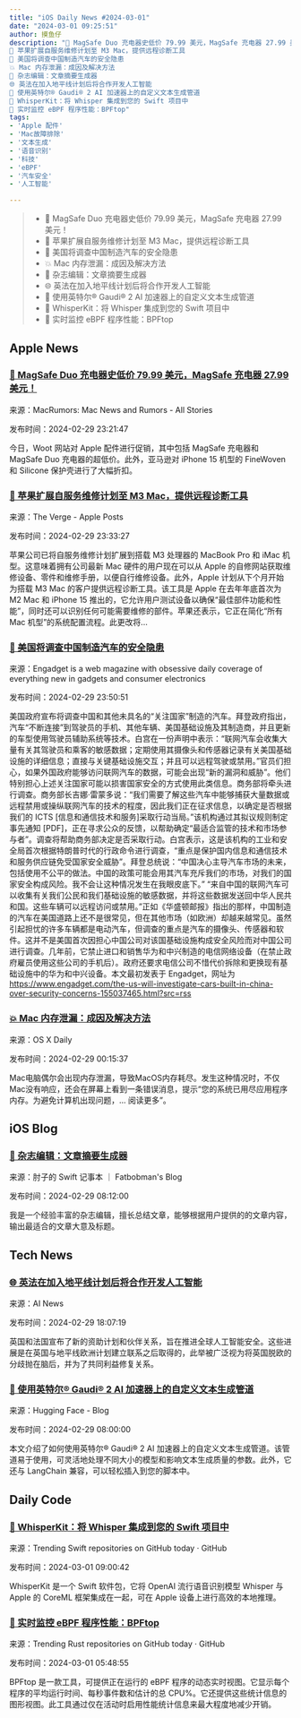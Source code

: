 ```yaml
---
title: "iOS Daily News #2024-03-01"
date: "2024-03-01 09:25:51"
author: 摸鱼仔
description: "🎉 MagSafe Duo 充电器史低价 79.99 美元，MagSafe 充电器 27.99 美元！
🎉 苹果扩展自服务维修计划至 M3 Mac，提供远程诊断工具
🚗 美国将调查中国制造汽车的安全隐患
💥 Mac 内存泄漏：成因及解决方法
🤖 杂志编辑：文章摘要生成器
🌐 英法在加入地平线计划后将合作开发人工智能
🌟 使用英特尔® Gaudi® 2 AI 加速器上的自定义文本生成管道
🌟 WhisperKit：将 Whisper 集成到您的 Swift 项目中
🌟 实时监控 eBPF 程序性能：BPFtop"
tags: 
- 'Apple 配件'
- 'Mac故障排除'
- '文本生成'
- '语音识别'
- '科技'
- 'eBPF'
- '汽车安全'
- '人工智能'

---
```


> * 🎉 MagSafe Duo 充电器史低价 79.99 美元，MagSafe 充电器 27.99 美元！
> * 🎉 苹果扩展自服务维修计划至 M3 Mac，提供远程诊断工具
> * 🚗 美国将调查中国制造汽车的安全隐患
> * 💥 Mac 内存泄漏：成因及解决方法
> * 🤖 杂志编辑：文章摘要生成器
> * 🌐 英法在加入地平线计划后将合作开发人工智能
> * 🌟 使用英特尔® Gaudi® 2 AI 加速器上的自定义文本生成管道
> * 🌟 WhisperKit：将 Whisper 集成到您的 Swift 项目中
> * 🌟 实时监控 eBPF 程序性能：BPFtop

## Apple News

### [🎉 MagSafe Duo 充电器史低价 79.99 美元，MagSafe 充电器 27.99 美元！](https://www.macrumors.com/2024/02/29/magsafe-duo-charger-low-price/)

来源：MacRumors: Mac News and Rumors - All Stories

发布时间：2024-02-29 23:21:47

今日，Woot 网站对 Apple 配件进行促销，其中包括 MagSafe 充电器和 MagSafe Duo 充电器的超低价。此外，亚马逊对 iPhone 15 机型的 FineWoven 和 Silicone 保护壳进行了大幅折扣。

### [🎉 苹果扩展自服务维修计划至 M3 Mac，提供远程诊断工具](https://www.theverge.com/2024/2/29/24086560/apple-self-repair-m3-macbook-imac)

来源：The Verge -  Apple Posts

发布时间：2024-02-29 23:33:27

苹果公司已将自服务维修计划扩展到搭载 M3 处理器的 MacBook Pro 和 iMac 机型。这意味着拥有公司最新 Mac 硬件的用户现在可以从 Apple 的自修网站获取维修设备、零件和维修手册，以便自行维修设备。此外，Apple 计划从下个月开始为搭载 M3 Mac 的客户提供远程诊断工具。该工具是 Apple 在去年年底首次为 M2 Mac 和 iPhone 15 推出的，它允许用户测试设备以确保“最佳部件功能和性能”，同时还可以识别任何可能需要维修的部件。苹果还表示，它正在简化“所有 Mac 机型”的系统配置流程。此更改将...

### [🚗 美国将调查中国制造汽车的安全隐患](https://www.engadget.com/the-us-will-investigate-cars-built-in-china-over-security-concerns-155037465.html?src=rss)

来源：Engadget is a web magazine with obsessive daily coverage of everything new in gadgets and consumer electronics

发布时间：2024-02-29 23:50:51

美国政府宣布将调查中国和其他未具名的“关注国家”制造的汽车。拜登政府指出，汽车“不断连接”到驾驶员的手机、其他车辆、美国基础设施及其制造商，并且更新的车型使用驾驶员辅助系统等技术。白宫在一份声明中表示：“联网汽车会收集大量有关其驾驶员和乘客的敏感数据；定期使用其摄像头和传感器记录有关美国基础设施的详细信息；直接与关键基础设施交互；并且可以远程驾驶或禁用。”官员们担心，如果外国政府能够访问联网汽车的数据，可能会出现“新的漏洞和威胁”。他们特别担心上述关注国家可能以损害国家安全的方式使用此类信息。商务部将牵头进行调查。商务部长吉娜·雷蒙多说：“我们需要了解这些汽车中能够捕获大量数据或远程禁用或操纵联网汽车的技术的程度，因此我们正在征求信息，以确定是否根据我们的 ICTS [信息和通信技术和服务]采取行动当局。”该机构通过其拟议规则制定事先通知 [PDF]，正在寻求公众的反馈，以帮助确定“最适合监管的技术和市场参与者”。调查将帮助商务部决定是否采取行动。白宫表示，这是该机构的工业和安全局首次根据特朗普时代的行政命令进行调查，“重点是保护国内信息和通信技术和服务供应链免受国家安全威胁”。拜登总统说：“中国决心主导汽车市场的未来，包括使用不公平的做法。中国的政策可能会用其汽车充斥我们的市场，对我们的国家安全构成风险。我不会让这种情况发生在我眼皮底下。” “来自中国的联网汽车可以收集有关我们公民和我们基础设施的敏感数据，并将这些数据发送回中华人民共和国。这些车辆可以远程访问或禁用。”正如《华盛顿邮报》指出的那样，中国制造的汽车在美国道路上还不是很常见，但在其他市场（如欧洲）却越来越常见。虽然引起担忧的许多车辆都是电动汽车，但调查的重点是汽车的摄像头、传感器和软件。这并不是美国首次因担心中国公司对该国基础设施构成安全风险而对中国公司进行调查。几年前，它禁止进口和销售华为和中兴制造的电信网络设备（在禁止政府雇员使用这些公司的手机后）。政府还要求电信公司不惜代价拆除和更换现有基础设施中的华为和中兴设备。本文最初发表于 Engadget，网址为 https://www.engadget.com/the-us-will-investigate-cars-built-in-china-over-security-concerns-155037465.html?src=rss

### [💥 Mac 内存泄漏：成因及解决方法](https://osxdaily.com/2024/02/28/how-to-fix-your-system-has-run-out-of-application-memory-on-mac/)

来源：OS X Daily

发布时间：2024-02-29 00:15:37

Mac电脑偶尔会出现内存泄漏，导致MacOS内存耗尽。发生这种情况时，不仅Mac没有响应，还会在屏幕上看到一条错误消息，提示“您的系统已用尽应用程序内存。为避免计算机出现问题，... 阅读更多”。

## iOS Blog

### [🤖 杂志编辑：文章摘要生成器](https://fatbobman.com/zh/posts/swift-predicate-usage-composition-and-considerations/)

来源：肘子的 Swift 记事本 ｜ Fatbobman's Blog

发布时间：2024-02-29 08:12:00

我是一个经验丰富的杂志编辑，擅长总结文章，能够根据用户提供的的文章内容，输出最适合的文章大意及标题。

## Tech News

### [🌐 英法在加入地平线计划后将合作开发人工智能](https://www.artificialintelligence-news.com/2024/02/29/uk-and-france-collaborate-ai-following-horizon-membership/)

来源：AI News

发布时间：2024-02-29 18:07:19

英国和法国宣布了新的资助计划和伙伴关系，旨在推进全球人工智能安全。这些进展是在英国与地平线欧洲计划建立联系之后取得的，此举被广泛视为将英国脱欧的分歧抛在脑后，并为了共同利益修复关系。

### [🌟 使用英特尔® Gaudi® 2 AI 加速器上的自定义文本生成管道](https://huggingface.co/blog/textgen-pipe-gaudi)

来源：Hugging Face - Blog

发布时间：2024-02-29 08:00:00

本文介绍了如何使用英特尔® Gaudi® 2 AI 加速器上的自定义文本生成管道。该管道易于使用，可灵活地处理不同大小的模型和影响文本生成质量的参数。此外，它还与 LangChain 兼容，可以轻松插入到您的脚本中。

## Daily Code

### [🌟 WhisperKit：将 Whisper 集成到您的 Swift 项目中](https://github.com/argmaxinc/WhisperKit)

来源：Trending Swift repositories on GitHub today · GitHub

发布时间：2024-03-01 09:00:42

WhisperKit 是一个 Swift 软件包，它将 OpenAI 流行语音识别模型 Whisper 与 Apple 的 CoreML 框架集成在一起，可在 Apple 设备上进行高效的本地推理。

### [🌟 实时监控 eBPF 程序性能：BPFtop](https://github.com/Netflix/bpftop)

来源：Trending Rust repositories on GitHub today · GitHub

发布时间：2024-03-01 05:48:55

BPFtop 是一款工具，可提供正在运行的 eBPF 程序的动态实时视图。它显示每个程序的平均运行时间、每秒事件数和估计的总 CPU%。它还提供这些统计信息的图形视图。此工具通过仅在活动时启用性能统计信息来最大程度地减少开销。
